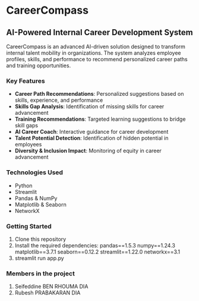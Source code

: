 # CareerCompass

## AI-Powered Internal Career Development System

CareerCompass is an advanced AI-driven solution designed to transform internal talent mobility in organizations. The system analyzes employee profiles, skills, and performance to recommend personalized career paths and training opportunities.

### Key Features

- **Career Path Recommendations**: Personalized suggestions based on skills, experience, and performance
- **Skills Gap Analysis**: Identification of missing skills for career advancement
- **Training Recommendations**: Targeted learning suggestions to bridge skill gaps
- **AI Career Coach**: Interactive guidance for career development
- **Talent Potential Detection**: Identification of hidden potential in employees
- **Diversity & Inclusion Impact**: Monitoring of equity in career advancement

### Technologies Used

- Python
- Streamlit
- Pandas & NumPy
- Matplotlib & Seaborn
- NetworkX

### Getting Started

1. Clone this repository
2. Install the required dependencies:
pandas==1.5.3
numpy==1.24.3
matplotlib==3.7.1
seaborn==0.12.2
streamlit==1.22.0
networkx==3.1
3. streamlit run app.py
   

### Members in the project

1. Seifeddine BEN RHOUMA DIA
2. Rubesh PRABAKARAN DIA
